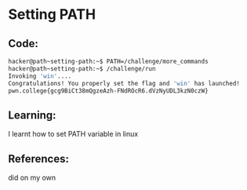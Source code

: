 # Setting PATH
## Code:
```bash
hacker@path~setting-path:~$ PATH=/challenge/more_commands
hacker@path~setting-path:~$ /challenge/run
Invoking 'win'....
Congratulations! You properly set the flag and 'win' has launched!
pwn.college{gcg9BiCt38mQgzeAzh-FNdROcR6.dVzNyUDL3kzN0czW}
```
## Learning:
 I learnt how to set PATH variable in linux
## References:
 did on my own
